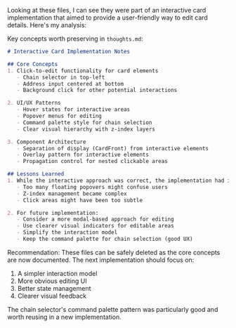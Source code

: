
Looking at these files, I can see they were part of an interactive card implementation that aimed to provide a user-friendly way to edit card details. Here's my analysis:

Key concepts worth preserving in `thoughts.md`:

```markdown
# Interactive Card Implementation Notes

## Core Concepts
1. Click-to-edit functionality for card elements
   - Chain selector in top-left
   - Address input centered at bottom
   - Background click for other potential interactions

2. UI/UX Patterns
   - Hover states for interactive areas
   - Popover menus for editing
   - Command palette style for chain selection
   - Clear visual hierarchy with z-index layers

3. Component Architecture
   - Separation of display (CardFront) from interactive elements
   - Overlay pattern for interactive elements
   - Propagation control for nested clickable areas

## Lessons Learned
1. While the interactive approach was correct, the implementation had issues:
   - Too many floating popovers might confuse users
   - Z-index management became complex
   - Click areas might have been too subtle

2. For future implementation:
   - Consider a more modal-based approach for editing
   - Use clearer visual indicators for editable areas
   - Simplify the interaction model
   - Keep the command palette for chain selection (good UX)
```

Recommendation:
These files can be safely deleted as the core concepts are now documented. The next implementation should focus on:
1. A simpler interaction model
2. More obvious editing UI
3. Better state management
4. Clearer visual feedback

The chain selector's command palette pattern was particularly good and worth reusing in a new implementation.
